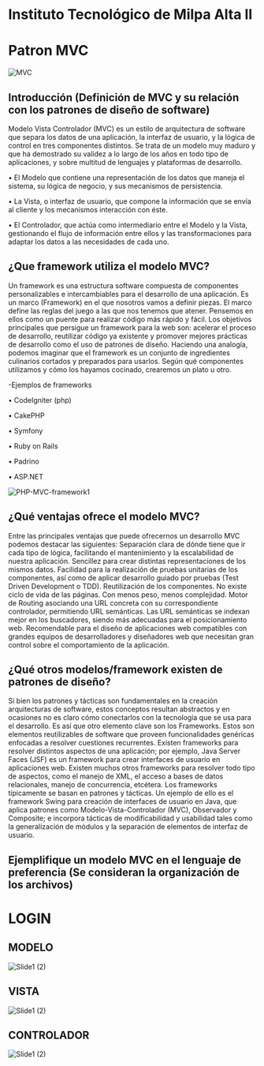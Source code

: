 <h1>Instituto Tecnológico de Milpa Alta ll
  
<h1>Patron MVC</h1>

![MVC](https://user-images.githubusercontent.com/72004435/94627687-d4420580-0283-11eb-8018-9d465231d391.png)


<h2>Introducción (Definición de MVC y su relación con los patrones de diseño de software)</h2>

Modelo Vista Controlador (MVC) es un estilo de arquitectura de software que separa los datos de una aplicación, la interfaz de usuario, y la lógica de control en tres componentes distintos.
Se trata de un modelo muy maduro y que ha demostrado su validez a lo largo de los años en todo tipo de aplicaciones, y sobre multitud de lenguajes y plataformas de desarrollo.

•	El Modelo que contiene una representación de los datos que maneja el sistema, su lógica de negocio, y sus mecanismos de persistencia.

•	La Vista, o interfaz de usuario, que compone la información que se envía al cliente y los mecanismos interacción con éste.

•	El Controlador, que actúa como intermediario entre el Modelo y la Vista, gestionando el flujo de información entre ellos y las transformaciones para adaptar los datos a las necesidades de cada uno.

<h2>¿Que framework utiliza el modelo MVC?</h2>
  
Un framework es una estructura software compuesta de componentes personalizables e intercambiables para el desarrollo de una aplicación. Es un marco (Framework) en el que nosotros vamos a definir piezas. El marco define las reglas del juego a las que nos tenemos que atener. Pensemos en ellos como un puente para realizar código más rápido y fácil.
Los objetivos principales que persigue un framework para la web son: acelerar el proceso de desarrollo, reutilizar código ya existente y promover mejores prácticas de desarrollo como el uso de patrones de diseño.
Haciendo una analogía, podemos imaginar que el framework es un conjunto de ingredientes culinarios cortados y preparados para usarlos. Según qué componentes utilizamos y cómo los hayamos cocinado, crearemos un plato u otro.

-Ejemplos de frameworks

•	CodeIgniter (php) 

•	CakePHP 

•	Symfony 

•	Ruby on Rails

•	Padrino 

•	ASP.NET


![PHP-MVC-framework1](https://user-images.githubusercontent.com/72004435/94627537-79a8a980-0283-11eb-9e9f-b130ea9cb484.png)


<h2>¿Qué ventajas ofrece el modelo MVC?</h2>

Entre las principales ventajas que puede ofrecernos un desarrollo MVC podemos destacar las siguientes:
Separación clara de dónde tiene que ir cada tipo de lógica, facilitando el mantenimiento y la escalabilidad de nuestra aplicación.
Sencillez para crear distintas representaciones de los mismos datos.
Facilidad para la realización de pruebas unitarias de los componentes, así como de aplicar desarrollo guiado por pruebas (Test Driven Development o TDD).
Reutilización de los componentes.
No existe ciclo de vida de las páginas. Con menos peso, menos complejidad.
Motor de Routing asociando una URL concreta con su correspondiente controlador, permitiendo URL semánticas. Las URL semánticas se indexan mejor en los buscadores, siendo más adecuadas para el posicionamiento web.
Recomendable para el diseño de aplicaciones web compatibles con grandes equipos de desarrolladores y diseñadores web que necesitan gran control sobre el comportamiento de la aplicación.

<h2>¿Qué otros modelos/framework existen de patrones de diseño? </h2>

Si bien los patrones y tácticas son fundamentales en la creación arquitecturas de software, estos conceptos resultan abstractos y en ocasiones no es claro cómo conectarlos con la tecnología que se usa para el desarrollo. Es así que otro elemento clave son los Frameworks. Estos son elementos reutilizables de software que proveen funcionalidades genéricas enfocadas a resolver cuestiones recurrentes. Existen frameworks para resolver distintos aspectos de una aplicación; por ejemplo, Java Server Faces (JSF) es un framework para  crear interfaces de usuario en aplicaciones web. Existen muchos otros frameworks para resolver todo tipo de aspectos, como el manejo de XML, el acceso a bases de datos relacionales, manejo de concurrencia, etcétera.
Los frameworks típicamente se basan en patrones y tácticas. Un ejemplo de ello es el framework Swing para creación de interfaces de usuario en Java, que aplica patrones como Modelo-Vista-Controlador (MVC), Observador y Composite; e incorpora tácticas de modificabilidad y usabilidad tales como la generalización de módulos y la separación de elementos de interfaz de usuario.

<h2>Ejemplifique un modelo MVC en el lenguaje de preferencia (Se consideran la organización de los archivos)</h2>

<h1>LOGIN</h1>

<h2>MODELO</h2>

![Slide1 (2)](https://user-images.githubusercontent.com/72004435/94626010-bd011900-027f-11eb-8752-1d907c9d685b.JPG)



<h2>VISTA</h2>

![Slide1 (2)](https://user-images.githubusercontent.com/72004435/94626367-968fad80-0280-11eb-9bbe-eaceb15e45e4.JPG)



<h2>CONTROLADOR</h2>

![Slide1 (2)](https://user-images.githubusercontent.com/72004435/94626772-5da40880-0281-11eb-93c7-d7f062ec76a2.JPG)










